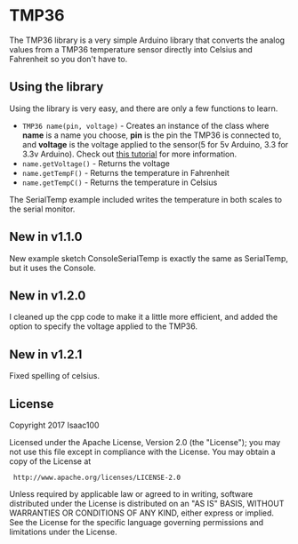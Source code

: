 # TMP36
The TMP36 library is a very simple Arduino library that converts the analog values from a TMP36 temperature sensor directly into Celsius and Fahrenheit so you don't have to.
## Using the library
Using the library is very easy, and there are only a few functions to learn.
 * `TMP36 name(pin, voltage)` - Creates an instance of the class where **name** is a name you choose, **pin** is the pin the TMP36 is connected to, and **voltage** is the voltage applied to the sensor(5 for 5v Arduino, 3.3 for 3.3v Arduino).  Check out [this tutorial](https://learn.adafruit.com/tmp36-temperature-sensor?view=all) for more information.
 * `name.getVoltage()` - Returns the voltage
 * `name.getTempF()` - Returns the temperature in Fahrenheit
 * `name.getTempC()` - Returns the temperature in Celsius<br />
 
The SerialTemp example included writes the temperature in both scales to the serial monitor.
## New in v1.1.0
New example sketch ConsoleSerialTemp is exactly the same as SerialTemp, but it uses the Console.
## New in v1.2.0
I cleaned up the cpp code to make it a little more efficient, and added the option to specify the voltage applied to the TMP36. 
## New in v1.2.1
Fixed spelling of celsius.
## License
 Copyright 2017 Isaac100

   Licensed under the Apache License, Version 2.0 (the "License");
   you may not use this file except in compliance with the License.
   You may obtain a copy of the License at

     http://www.apache.org/licenses/LICENSE-2.0

   Unless required by applicable law or agreed to in writing, software
   distributed under the License is distributed on an "AS IS" BASIS,
   WITHOUT WARRANTIES OR CONDITIONS OF ANY KIND, either express or implied.
   See the License for the specific language governing permissions and
   limitations under the License.
